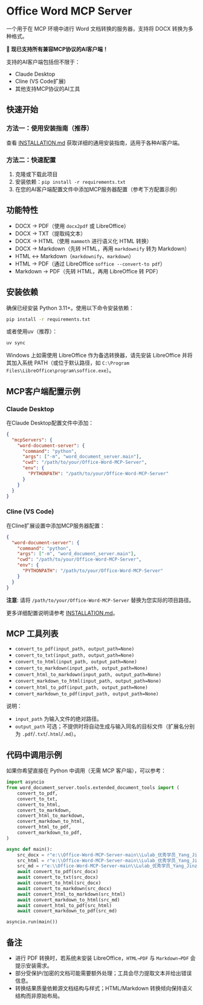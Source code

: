 # Office Word MCP Server

一个用于在 MCP 环境中进行 Word 文档转换的服务器，支持将 DOCX 转换为多种格式。

**🚀 现已支持所有兼容MCP协议的AI客户端！**

支持的AI客户端包括但不限于：
- Claude Desktop
- Cline (VS Code扩展)
- 其他支持MCP协议的AI工具

## 快速开始

### 方法一：使用安装指南（推荐）
查看 [INSTALLATION.md](INSTALLATION.md) 获取详细的通用安装指南，适用于各种AI客户端。

### 方法二：快速配置
1. 克隆或下载此项目
2. 安装依赖：`pip install -r requirements.txt`
3. 在您的AI客户端配置文件中添加MCP服务器配置（参考下方配置示例）

## 功能特性
- DOCX → PDF（使用 `docx2pdf` 或 LibreOffice）
- DOCX → TXT（提取纯文本）
- DOCX → HTML（使用 `mammoth` 进行语义化 HTML 转换）
- DOCX → Markdown（先转 HTML，再用 `markdownify` 转为 Markdown）
- HTML ↔ Markdown（`markdownify`、`markdown`）
- HTML → PDF（通过 LibreOffice `soffice --convert-to pdf`）
- Markdown → PDF（先转 HTML，再用 LibreOffice 转 PDF）

## 安装依赖
确保已经安装 Python 3.11+。使用以下命令安装依赖：

```bash
pip install -r requirements.txt
```

或者使用uv（推荐）：
```bash
uv sync
```

Windows 上如需使用 LibreOffice 作为备选转换器，请先安装 LibreOffice 并将其加入系统 PATH（或位于默认路径，如 `C:\Program Files\LibreOffice\program\soffice.exe`）。

## MCP客户端配置示例

### Claude Desktop
在Claude Desktop配置文件中添加：
```json
{
  "mcpServers": {
    "word-document-server": {
      "command": "python",
      "args": ["-m", "word_document_server.main"],
      "cwd": "/path/to/your/Office-Word-MCP-Server",
      "env": {
        "PYTHONPATH": "/path/to/your/Office-Word-MCP-Server"
      }
    }
  }
}
```

### Cline (VS Code)
在Cline扩展设置中添加MCP服务器配置：
```json
{
  "word-document-server": {
    "command": "python",
    "args": ["-m", "word_document_server.main"],
    "cwd": "/path/to/your/Office-Word-MCP-Server",
    "env": {
      "PYTHONPATH": "/path/to/your/Office-Word-MCP-Server"
    }
  }
}
```

**注意**: 请将 `/path/to/your/Office-Word-MCP-Server` 替换为您实际的项目路径。

更多详细配置说明请参考 [INSTALLATION.md](INSTALLATION.md)。

## MCP 工具列表
- `convert_to_pdf(input_path, output_path=None)`
- `convert_to_txt(input_path, output_path=None)`
- `convert_to_html(input_path, output_path=None)`
- `convert_to_markdown(input_path, output_path=None)`
- `convert_html_to_markdown(input_path, output_path=None)`
- `convert_markdown_to_html(input_path, output_path=None)`
- `convert_html_to_pdf(input_path, output_path=None)`
- `convert_markdown_to_pdf(input_path, output_path=None)`

说明：
- `input_path` 为输入文件的绝对路径。
- `output_path` 可选；不提供时将自动生成与输入同名的目标文件（扩展名分别为 `.pdf`/`.txt`/`.html`/`.md`）。

## 代码中调用示例
如果你希望直接在 Python 中调用（无需 MCP 客户端），可以参考：

```python
import asyncio
from word_document_server.tools.extended_document_tools import (
    convert_to_pdf,
    convert_to_txt,
    convert_to_html,
    convert_to_markdown,
    convert_html_to_markdown,
    convert_markdown_to_html,
    convert_html_to_pdf,
    convert_markdown_to_pdf,
)

async def main():
    src_docx = r"e:\\Office-Word-MCP-Server-main\\Lulab_优秀学员_Yang_Jinze.docx"
    src_html = r"e:\\Office-Word-MCP-Server-main\\Lulab_优秀学员_Yang_Jinze.html"
    src_md = r"e:\\Office-Word-MCP-Server-main\\Lulab_优秀学员_Yang_Jinze.md"
    await convert_to_pdf(src_docx)
    await convert_to_txt(src_docx)
    await convert_to_html(src_docx)
    await convert_to_markdown(src_docx)
    await convert_html_to_markdown(src_html)
    await convert_markdown_to_html(src_md)
    await convert_html_to_pdf(src_html)
    await convert_markdown_to_pdf(src_md)

asyncio.run(main())
```

## 备注
- 进行 PDF 转换时，若系统未安装 LibreOffice，`HTML→PDF` 与 `Markdown→PDF` 会提示安装需求。
- 部分受保护/加密的文档可能需要额外处理；工具会尽力提取文本并给出错误信息。
- 转换结果质量依赖源文档结构与样式；HTML/Markdown 转换倾向保持语义结构而非原始布局。